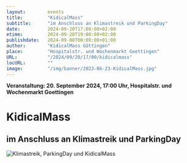 ```yaml
---
layout:        events
title:         "KidicalMass"
subtitle:      "im Anschluss an Klimastreik und ParkingDay"
date:          2024-09-20T17:00:00+02:00
etime:         2024-09-20T19:00:00+02:00
publishdate:   2024-09-08T00:00:00+01:00
author:        "KidicalMass Göttingen"
place:         "Hospitalstr. und Wochenmarkt Goettingen"
URL:           "/2024/09/20/17/00/kidicalmass"
locURL:        ""
image:         "/img/banner/2023-06-23-KidicalMass.jpg"
---
```


**Veranstaltung: 20. September 2024, 17:00 Uhr, Hospitalstr. und Wochenmarkt Goettingen**

KidicalMass
===========

im Anschluss an Klimastreik und ParkingDay
-----------
![Klimastreik, ParkingDay und KidicalMass](/img/event/2024-09-20_KS-PD-KM.jpg)

